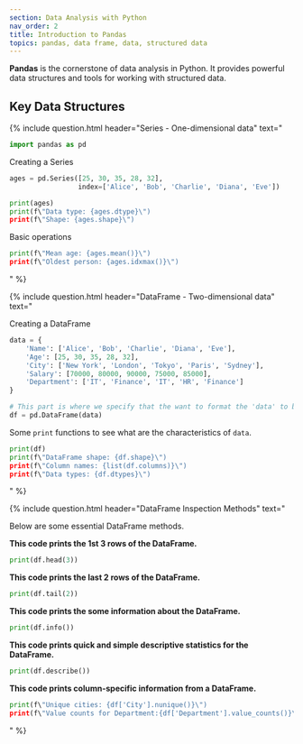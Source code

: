 ```yaml
---
section: Data Analysis with Python
nav_order: 2
title: Introduction to Pandas
topics: pandas, data frame, data, structured data
---
```


**Pandas** is the cornerstone of data analysis in Python. It provides powerful data structures and tools for working with structured data.

## Key Data Structures

{% include question.html header="Series - One-dimensional data" text="

```python
import pandas as pd
```

Creating a Series

```python
ages = pd.Series([25, 30, 35, 28, 32],
                 index=['Alice', 'Bob', 'Charlie', 'Diana', 'Eve'])

print(ages)
print(f\"Data type: {ages.dtype}\")
print(f\"Shape: {ages.shape}\")
```

Basic operations

```python
print(f\"Mean age: {ages.mean()}\")
print(f\"Oldest person: {ages.idxmax()}\")
```
" %}

{% include question.html header="DataFrame - Two-dimensional data" text="

Creating a DataFrame

```python
data = {
    'Name': ['Alice', 'Bob', 'Charlie', 'Diana', 'Eve'],
    'Age': [25, 30, 35, 28, 32],
    'City': ['New York', 'London', 'Tokyo', 'Paris', 'Sydney'],
    'Salary': [70000, 80000, 90000, 75000, 85000],
    'Department': ['IT', 'Finance', 'IT', 'HR', 'Finance']
}

# This part is where we specify that the want to format the 'data' to be a DataFrame.
df = pd.DataFrame(data)
```

Some ```print``` functions to see what are the characteristics of ```data```.

```python
print(df)
print(f\"DataFrame shape: {df.shape}\")
print(f\"Column names: {list(df.columns)}\")
print(f\"Data types: {df.dtypes}\")
```
" %}

{% include question.html header="DataFrame Inspection Methods" text="

Below are some essential DataFrame methods.

**This code prints the 1st 3 rows of the DataFrame.**

```python
print(df.head(3))
```

**This code prints the last 2 rows of the DataFrame.**

```python
print(df.tail(2))
```

**This code prints the some information about the DataFrame.**

```python
print(df.info())
```

**This code prints quick and simple descriptive statistics for the DataFrame.**

```python
print(df.describe())
```

**This code prints column-specific information from a DataFrame.**

```python
print(f\"Unique cities: {df['City'].nunique()}\")
print(f\"Value counts for Department:{df['Department'].value_counts()}\")
```
" %}
